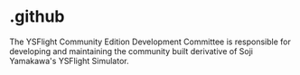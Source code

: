 # .github
The YSFlight Community Edition Development Committee is responsible for developing and maintaining the community built derivative of Soji Yamakawa's YSFlight Simulator. 
